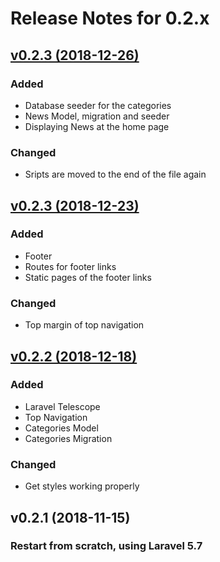 # Release Notes for 0.2.x

## [v0.2.3 (2018-12-26)](https://github.com/frezno/freznoshop/compare/v0.2.3...v0.2.4)

### Added
- Database seeder for the categories
- News Model, migration and seeder
- Displaying News at the home page

### Changed
- Sripts are moved to the end of the file again


## [v0.2.3 (2018-12-23)](https://github.com/frezno/freznoshop/compare/v0.2.2...v0.2.3)

### Added
- Footer
- Routes for footer links
- Static pages of the footer links

### Changed
- Top margin of top navigation


## [v0.2.2 (2018-12-18)](https://github.com/frezno/freznoshop/compare/v0.2.1...v0.2.2)

### Added
- Laravel Telescope
- Top Navigation
- Categories Model
- Categories Migration

### Changed
- Get styles working properly


## v0.2.1 (2018-11-15)

### Restart from scratch, using Laravel 5.7
